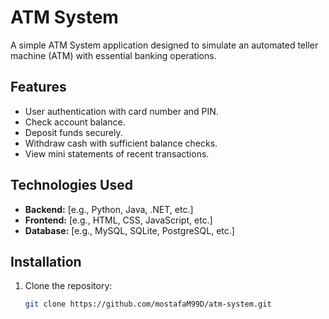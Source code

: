 # ATM System

A simple ATM System application designed to simulate an automated teller machine (ATM) with essential banking operations.

## Features

- User authentication with card number and PIN.
- Check account balance.
- Deposit funds securely.
- Withdraw cash with sufficient balance checks.
- View mini statements of recent transactions.

## Technologies Used

- **Backend:** [e.g., Python, Java, .NET, etc.]
- **Frontend:** [e.g., HTML, CSS, JavaScript, etc.]
- **Database:** [e.g., MySQL, SQLite, PostgreSQL, etc.]

## Installation

1. Clone the repository:
   ```bash
   git clone https://github.com/mostafaM99D/atm-system.git
